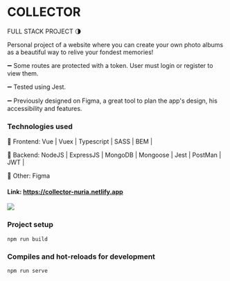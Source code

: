 # COLLECTOR

FULL STACK PROJECT 🌗

Personal project of a website where you can create your own photo albums as a beautiful way to relive your fondest memories! 

➖  Some routes are protected with a token. User must login or register to view them.

➖  Tested using Jest.

➖  Previously designed on Figma, a great tool to plan the app's design, his accessibility and features. 

### Technologies used
💫  Frontend: Vue | Vuex | Typescript | SASS | BEM | 

💫  Backend: NodeJS | ExpressJS | MongoDB | Mongoose | Jest | PostMan | JWT |

💫  Other: Figma 

#### Link: https://collector-nuria.netlify.app




![](12.gif)




### Project setup
```
npm run build
```
### Compiles and hot-reloads for development
```
npm run serve
```

